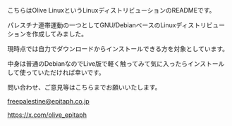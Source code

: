 こちらはOlive LinuxというLinuxディストリビューションのREADMEです。

パレスチナ連帯運動の一つとしてGNU/DebianベースのLinuxディストリビューションを作成してみました。

現時点では自力でダウンロードからインストールできる方を対象としています。

中身は普通のDebianなのでLive版で軽く触ってみて気に入ったらインストールして使っていただければ幸いです。

問い合わせ、ご意見等はこちらまでお願いいたします。

freepalestine@epitaph.co.jp

https://x.com/olive_epitaph
